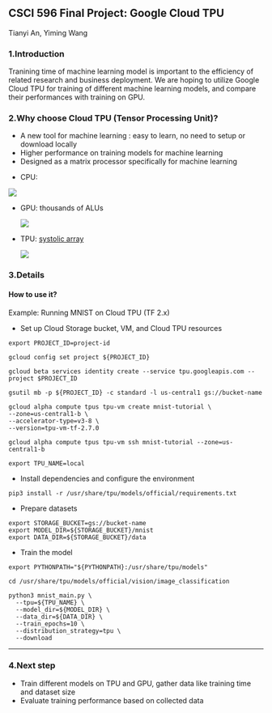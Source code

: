 ## CSCI 596 Final Project: Google Cloud TPU

Tianyi An, Yiming Wang

### 1.Introduction

Tranining time of machine learning model is important to the efficiency of related research and business deployment. We are hoping to utilize Google Cloud TPU for training of different machine learning models, and compare their performances with training on GPU.

### 2.Why choose Cloud TPU (Tensor Processing Unit)?

* A new tool for machine learning : easy to learn, no need to setup or download locally
* Higher performance on training models for machine learning 
* Designed as a matrix processor specifically for machine learning

- CPU:

![](https://cloud.google.com/tpu/docs/images/image6.gif)

* GPU: thousands of ALUs

  ![](https://cloud.google.com/tpu/docs/images/image2.gif)

* TPU:  [systolic array](https://en.wikipedia.org/wiki/Systolic_array)

  ![](https://cloud.google.com/tpu/docs/images/image4_5pfb45w.gif)

### 3.Details

#### How to use it?

Example: Running MNIST on Cloud TPU (TF 2.x)
- Set up Cloud Storage bucket, VM, and Cloud TPU resources
```
export PROJECT_ID=project-id

gcloud config set project ${PROJECT_ID}

gcloud beta services identity create --service tpu.googleapis.com --project $PROJECT_ID

gsutil mb -p ${PROJECT_ID} -c standard -l us-central1 gs://bucket-name

gcloud alpha compute tpus tpu-vm create mnist-tutorial \
--zone=us-central1-b \
--accelerator-type=v3-8 \
--version=tpu-vm-tf-2.7.0

gcloud alpha compute tpus tpu-vm ssh mnist-tutorial --zone=us-central1-b

export TPU_NAME=local
```
- Install dependencies and configure the environment
```
pip3 install -r /usr/share/tpu/models/official/requirements.txt
```
- Prepare datasets
```
export STORAGE_BUCKET=gs://bucket-name
export MODEL_DIR=${STORAGE_BUCKET}/mnist
export DATA_DIR=${STORAGE_BUCKET}/data
```
- Train the model
```
export PYTHONPATH="${PYTHONPATH}:/usr/share/tpu/models"

cd /usr/share/tpu/models/official/vision/image_classification

python3 mnist_main.py \
  --tpu=${TPU_NAME} \
  --model_dir=${MODEL_DIR} \
  --data_dir=${DATA_DIR} \
  --train_epochs=10 \
  --distribution_strategy=tpu \
  --download
```



----------

### 4.Next step

* Train different models on TPU and GPU, gather data like training time and dataset size
* Evaluate training performance based on collected data
